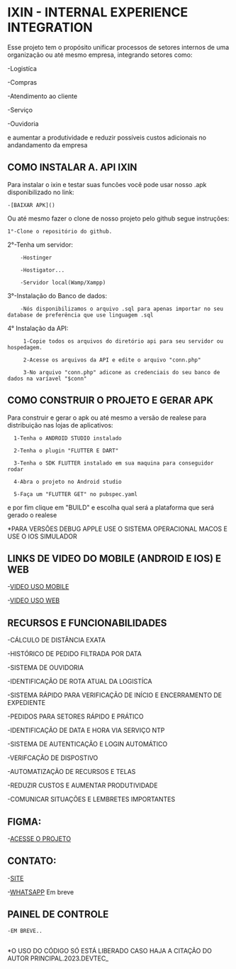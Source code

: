 # IXIN - INTERNAL EXPERIENCE INTEGRATION

Esse projeto tem o propósito unificar processos de setores internos de uma organização ou até mesmo empresa, integrando setores como: 
  
  -Logistíca
  
  -Compras
  
  -Atendimento ao cliente
  
  -Serviço
  
  -Ouvidoria
  
  e aumentar a produtividade e reduzir possíveis custos adicionais no andandamento da empresa

## COMO INSTALAR A. API IXIN

Para instalar o ixin e testar suas funcões você pode usar nosso .apk disponibilizado no link:
  
	-[BAIXAR APK]()
	
Ou até mesmo fazer o clone de nosso projeto pelo github segue instruções:
  
	1°-Clone o repositório do github.
  
	
  2°-Tenha um servidor:
    
		-Hostinger
    
		-Hostigator...
    
		-Servidor local(Wamp/Xampp)
    
		
  3°-Instalação do Banco de dados:
    
		-Nós disponibilizamos o arquivo .sql para apenas importar no seu database de preferência que use linguagem .sql
     
		 
  4° Instalação da API:
     
		 1-Copie todos os arquivos do diretório api para seu servidor ou hospedagem.
     
		 2-Acesse os arquivos da API e edite o arquivo "conn.php"
     
		 3-No arquivo "conn.php" adicone as credenciais do seu banco de dados na varíavel "$conn"
      
## COMO CONSTRUIR O PROJETO E GERAR APK
    
  Para construir e gerar o apk ou até mesmo a versão de realese para distribuição nas lojas de aplicativos:
      
      1-Tenha o ANDROID STUDIO instalado
      
      2-Tenha o plugin "FLUTTER E DART"
      
      3-Tenha o SDK FLUTTER instalado em sua maquina para conseguidor rodar
      
      4-Abra o projeto no Android studio
      
      5-Faça um "FLUTTER GET" no pubspec.yaml
  
  e por fim clique em "BUILD" e escolha qual será a plataforma que será gerado o realese

*PARA VERSÕES DEBUG APPLE USE O SISTEMA OPERACIONAL MACOS E USE O IOS SIMULADOR

 ## LINKS DE VIDEO DO MOBILE (ANDROID E IOS) E WEB


-[VIDEO USO MOBILE]()

-[VIDEO USO WEB]()
  

## RECURSOS E FUNCIONABILIDADES


-CÁLCULO DE DISTÂNCIA EXATA

-HISTÓRICO DE PEDIDO FILTRADA POR DATA

-SISTEMA DE OUVIDORIA
  
-IDENTIFICAÇÃO DE ROTA ATUAL DA LOGISTÍCA

-SISTEMA RÁPIDO PARA VERIFICAÇÃO DE INÍCIO E ENCERRAMENTO DE EXPEDIENTE

-PEDIDOS PARA SETORES RÁPIDO E PRÁTICO

-IDENTIFICAÇÃO DE DATA E HORA VIA SERVIÇO NTP

-SISTEMA DE AUTENTICAÇÃO E LOGIN AUTOMÁTICO

-VERIFCAÇÃO DE DISPOSTIVO

-AUTOMATIZAÇÃO DE RECURSOS E TELAS

-REDUZIR CUSTOS E AUMENTAR PRODUTIVIDADE

-COMUNICAR SITUAÇÕES E LEMBRETES IMPORTANTES

 
 ## FIGMA:
 	
-[ACESSE O PROJETO](https://www.figma.com/file/SqmFGOSluqmZ1F9H9skRkq/IXIN---PROJETO-UNINOVE-S%C3%89TIMO-SEMESTRE-GRUPO-13?type=design&t=NX9FMQPC3s8ZYyXf-6)
 
 
 ## CONTATO:
-[SITE](https://devtecapps.com.br/)

-[WHATSAPP]() Em breve

 ## PAINEL DE CONTROLE
	-EM BREVE..
 ##
 *O USO DO CÓDIGO SÓ ESTÁ LIBERADO CASO HAJA A CITAÇÃO DO AUTOR PRINCIPAL.2023.DEVTEC_
 
 
